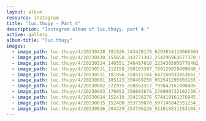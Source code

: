 ```yaml
---
layout: album
resource: instagram
title: "luc.thuyy - Part 4"
description: "Instagram album of luc.thuyy, part 4."
active: gallery
album-title: "luc.thuyy"
images:
  - image_path: luc.thuyy/4/20230428_191826_343428178_6293854110666603_8662170612649999199_n.jpg
  - image_path: luc.thuyy/4/20230430_155858_343771302_254296963677378_8656010639350716484_n.jpg
  - image_path: luc.thuyy/4/20230524_140551_348487010_2234305956776402_1290977502553533886_n.jpg
  - image_path: luc.thuyy/4/20230531_112158_350103387_789129929499048_6933936259868106524_n.jpg
  - image_path: luc.thuyy/4/20230531_181856_350511164_647160933453661_5270872307163852523_n.jpg
  - image_path: luc.thuyy/4/20230601_185123_350469258_952541295803165_4181774829088652480_n.jpg
  - image_path: luc.thuyy/4/20230602_222935_350583317_799842161498405_3223659883361081918_n.jpg
  - image_path: luc.thuyy/4/20230603_170053_350803878_270990732102130_829698072521551924_n.jpg
  - image_path: luc.thuyy/4/20230614_152410_354158276_574419161376945_3762975157609678761_n.jpg
  - image_path: luc.thuyy/4/20230615_152400_353739870_597146842551254_385809173433407863_n.jpg
  - image_path: luc.thuyy/4/20230616_204229_353795228_511018811153104_6785105131006949302_n.jpg
---
```

